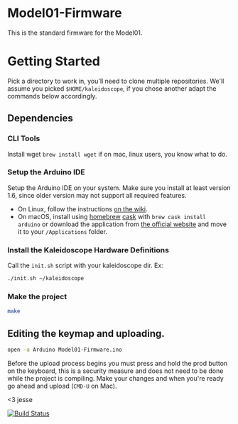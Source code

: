 # Model01-Firmware

This is the standard firmware for the Model01.

# Getting Started

Pick a directory to work in, you'll need to clone multiple repositories. We'll assume you picked `$HOME/kaleidoscope`, if you chose another adapt the commands below accordingly.

## Dependencies

### CLI Tools
Install wget `brew install wget` if on mac, linux users, you know what to do.

### Setup the Arduino IDE

Setup the Arduino IDE on your system. Make sure you install at least version 1.6, since older version may not support all required features.

* On Linux, follow the instructions [on the wiki](https://github.com/keyboardio/Kaleidoscope/wiki/Arduino-Setup-Linux).
* On macOS, install using [homebrew](http://brew.sh/) [cask](https://caskroom.github.io/) with `brew cask install arduino` or download the application from [the official website](https://www.arduino.cc/en/Main/Software) and move it to your `/Applications` folder.

### Install the Kaleidoscope Hardware Definitions

Call the `init.sh` script with your kaleidoscope dir. Ex:

```sh
./init.sh ~/kaleidoscope
```

### Make the project

```sh
make
```

## Editing the keymap and uploading.

```sh
open -a Arduino Model01-Firmware.ino
```

Before the upload process begins you must press and hold the prod button on the keyboard, this is a security measure and
does not need to be done while the project is compiling.
Make your changes and when you're ready go ahead and upload (`CMD-U` on Mac).



<3 jesse

[![Build
Status](https://travis-ci.org/keyboardio/Kaleidoscope.svg?branch=master)](https://travis-ci.org/keyboardio/Kaleidoscope)
